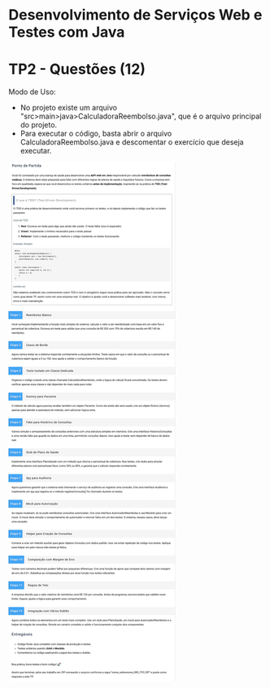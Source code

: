 # Desenvolvimento de Serviços Web e Testes com Java

# TP2 - Questões (12)

Modo de Uso:

- No projeto existe um arquivo "src>main>java>CalculadoraReembolso.java", que é o arquivo principal do projeto.
- Para executar o código, basta abrir o arquivo CalculadoraReembolso.java e descomentar o exercício que deseja
  executar.

![Descrição](documentos/enunciado_TP2.png)